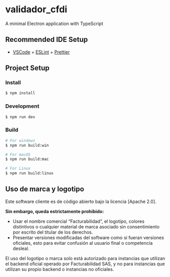 # validador_cfdi

A minimal Electron application with TypeScript

## Recommended IDE Setup

- [VSCode](https://code.visualstudio.com/) + [ESLint](https://marketplace.visualstudio.com/items?itemName=dbaeumer.vscode-eslint) + [Prettier](https://marketplace.visualstudio.com/items?itemName=esbenp.prettier-vscode)

## Project Setup

### Install

```bash
$ npm install
```

### Development

```bash
$ npm run dev
```

### Build

```bash
# For windows
$ npm run build:win

# For macOS
$ npm run build:mac

# For Linux
$ npm run build:linux
```



## Uso de marca y logotipo

Este software cliente es de código abierto bajo la licencia [Apache 2.0].

**Sin embargo, queda estrictamente prohibido:**
- Usar el nombre comercial “Facturabilidad”, el logotipo, colores distintivos o cualquier material de marca asociado sin consentimiento por escrito del titular de los derechos.
- Presentar versiones modificadas del software como si fueran versiones oficiales, esto para evitar confusión al usuario final o competencia desleal.

El uso del logotipo o marca solo está autorizado para instancias que utilizan el backend oficial operado por Facturabilidad SAS, y no para instancias que utilizan su propio backend o instancias no oficiales.
